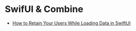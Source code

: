 # SwifUI & Combine

* [How to Retain Your Users While Loading Data in SwiftUI](https://medium.com/swlh/how-to-retain-your-users-while-loading-data-in-swiftui-cbec2178713)
